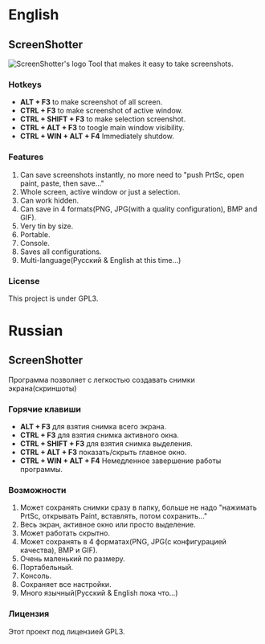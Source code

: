 # English
## ScreenShotter
![ScreenShotter's logo](https://4.bp.blogspot.com/-SFQ5MdqLRZY/Vwen06qwlcI/AAAAAAAAAcY/ao2q4BQUoVgoTjMtKiYwrFazOses1XWfQ/s1600/ScreenShotter.png)
Tool that makes it easy to take screenshots.
### Hotkeys
* **ALT + F3** to make screenshot of all screen.
* **CTRL + F3** to make screenshot of active window.
* **CTRL + SHIFT + F3** to make selection screenshot.
* **CTRL + ALT + F3** to toogle main window visibility.
* **CTRL + WIN + ALT + F4** Immediately shutdow.

### Features
1. Can save screenshots instantly, no more need to "push PrtSc, open paint, paste, then save..."
2. Whole screen, active window or just a selection.
3. Can work hidden.
4. Can save in 4 formats(PNG, JPG(with a quality configuration), BMP and GIF).
5. Very tin by size.
6. Portable.
7. Console.
8. Saves all configurations.
9. Multi-language(Русский & English at this time...)

### License
This project is under GPL3.
# Russian
## ScreenShotter
Программа позволяет с легкостью создавать снимки экрана(скриншоты)
### Горячие клавиши
- **ALT + F3** для взятия снимка всего экрана.
- **CTRL + F3** для взятия снимка активного окна.
- **CTRL + SHIFT + F3** для взятия снимка выделения.
- **CTRL + ALT + F3** показать/скрыть главное окно.
- **CTRL + WIN + ALT + F4** Немедленное завершение работы программы.

### Возможности
1. Может сохранять снимки сразу в папку, больше не надо "нажимать PrtSc, открывать Paint, вставлять, потом сохранить..."
2. Весь экран, активное окно или просто выделение.
3. Может работать скрытно.
4. Может сохранять в 4 форматах(PNG, JPG(с конфигурацией качества), BMP и GIF).
5. Очень маленький по размеру.
6. Портабельный.
7. Консоль.
8. Сохраняет все настройки.
9. Много язычный(Русский & English пока что...)

### Лицензия
Этот проект под лицензией GPL3.
